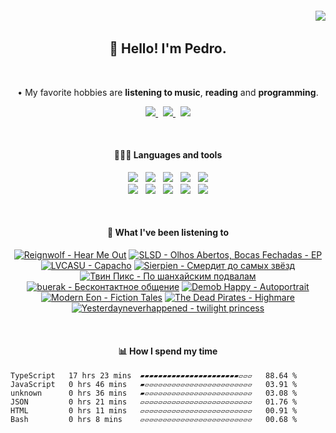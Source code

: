 <h6 align='end'>
   <img src='https://visitcount.itsvg.in/api?id=Pedrvisk&icon=2&color=12' />
</h6>

<!--Heading-->
<h2 align='center'>
   👋 Hello! I'm Pedro.
</h2>
<br/>
<p align='center'>
   • My favorite hobbies are <strong>listening to music</strong>, <strong>reading</strong> and <strong>programming</strong>.
</p>
<!--/Heading-->

<!--Section-->
<!-- <h4 align='center'>
   🌐 Where to find me?
</h4> -->
<p align='center'>
  <a href='https://discordapp.com/users/216662585737478144/'>
     <img src='https://img.shields.io/badge/Discord-7289DA?style=for-the-badge&logo=discord&logoColor=white' />
  </a>
  &nbsp;
  <a href='https://www.last.fm/user/Pedrov1sk'>
     <img src='https://img.shields.io/badge/Lastfm-c3000d.svg?&style=for-the-badge&logo=Last.fm&logoColor=white' />
  </a>
  &nbsp;
  <a href='https://open.spotify.com/user/novoshigod'>
     <img src='https://img.shields.io/badge/Spotify-1db954.svg?&style=for-the-badge&logo=spotify&logoColor=white' />        
  </a> 
</p>
<br/>
<!--/Section--> 

<!--Section-->
<h4 align='center'>
  👨🏻‍💻 Languages and tools
</h4>
<p align='center'>
  <img src='https://img.shields.io/badge/JavaScript-F7DF1E?style=for-the-badge&logo=javascript&logoColor=black' />&nbsp;&nbsp;
  <img src='https://img.shields.io/badge/Node.js-339933?style=for-the-badge&logo=nodedotjs&logoColor=white' />&nbsp;&nbsp;
  <img src='https://img.shields.io/badge/React-20232A?style=for-the-badge&logo=react&logoColor=61DAFB' />&nbsp;&nbsp;
  <img src='https://img.shields.io/badge/Express-%23000000.svg?&style=for-the-badge&logo=express&logoColor=white' />&nbsp;&nbsp;
  <img src='https://img.shields.io/badge/Oracle-C74634?style=for-the-badge&logo=oracle&logoColor=white' />
  <br/>
  <img src='https://img.shields.io/badge/Git-%23F05032.svg?&style=for-the-badge&logo=git&logoColor=white' />&nbsp;&nbsp;
  <img src='https://img.shields.io/badge/Css3-264de4.svg?style=for-the-badge&logo=css3&logoColor=white' />&nbsp;&nbsp;
  <img src='https://img.shields.io/badge/Html5-e34c26.svg?style=for-the-badge&logo=html5&logoColor=white' />&nbsp;&nbsp;
  <img src='https://img.shields.io/badge/MongoDB-589636.svg?style=for-the-badge&logo=mongodb&logoColor=white' />&nbsp;&nbsp;
  <img src='https://img.shields.io/badge/Firebase-F6820D.svg?style=for-the-badge&logo=firebase&logoColor=white' />
</p>
<br/>
<!--/Section-->

<!--Section-->
<h4 align='center'>
   🎵 What I've been listening to
</h4>



<!-- lastfm -->
<p align="center"><a href="https://www.last.fm/music/Reignwolf/Hear+Me+Out"><img src="https://lastfm.freetls.fastly.net/i/u/64s/b6e430ff0d6aee5fcb45c2ec9d83250d.jpg" title="Reignwolf - Hear Me Out"></a> <a href="https://www.last.fm/music/SLSD/Olhos+Abertos,+Bocas+Fechadas+-+EP"><img src="https://lastfm.freetls.fastly.net/i/u/64s/87c142981af69e59f46384ef63f5ebcc.jpg" title="SLSD - Olhos Abertos, Bocas Fechadas - EP"></a> <a href="https://www.last.fm/music/LVCASU/Capacho"><img src="https://lastfm.freetls.fastly.net/i/u/64s/17fa10d0b531239ae075848efb051d31.jpg" title="LVCASU - Capacho"></a> <a href="https://www.last.fm/music/Sierpien/%D0%A1%D0%BC%D0%B5%D1%80%D0%B4%D0%B8%D1%82+%D0%B4%D0%BE+%D1%81%D0%B0%D0%BC%D1%8B%D1%85+%D0%B7%D0%B2%D1%91%D0%B7%D0%B4"><img src="https://lastfm.freetls.fastly.net/i/u/64s/b417fcdfe4505d48eaaae969be45fb1b.jpg" title="Sierpien - Смердит до самых звёзд"></a> <a href="https://www.last.fm/music/%D0%A2%D0%B2%D0%B8%D0%BD+%D0%9F%D0%B8%D0%BA%D1%81/%D0%9F%D0%BE+%D1%88%D0%B0%D0%BD%D1%85%D0%B0%D0%B9%D1%81%D0%BA%D0%B8%D0%BC+%D0%BF%D0%BE%D0%B4%D0%B2%D0%B0%D0%BB%D0%B0%D0%BC"><img src="https://lastfm.freetls.fastly.net/i/u/64s/8e58fc858af9d0b1bf721d4e73e42b2b.jpg" title="Твин Пикс - По шанхайским подвалам"></a> <a href="https://www.last.fm/music/buerak/%D0%91%D0%B5%D1%81%D0%BA%D0%BE%D0%BD%D1%82%D0%B0%D0%BA%D1%82%D0%BD%D0%BE%D0%B5+%D0%BE%D0%B1%D1%89%D0%B5%D0%BD%D0%B8%D0%B5"><img src="https://lastfm.freetls.fastly.net/i/u/64s/3ee7a477cf884b6dc8ea4ae12ab738f7.jpg" title="buerak - Бесконтактное общение"></a> <a href="https://www.last.fm/music/Demob+Happy/Autoportrait"><img src="https://lastfm.freetls.fastly.net/i/u/64s/7ac372d140e259575979e4aaee91c273.jpg" title="Demob Happy - Autoportrait"></a> <a href="https://www.last.fm/music/Modern+Eon/Fiction+Tales"><img src="https://lastfm.freetls.fastly.net/i/u/64s/eec64e9984004922c98cd6758d56f5bc.jpg" title="Modern Eon - Fiction Tales"></a> <a href="https://www.last.fm/music/The+Dead+Pirates/Highmare"><img src="https://lastfm.freetls.fastly.net/i/u/64s/3f5aafe02e50f68e0e6b49934c2fe105.jpg" title="The Dead Pirates - Highmare"></a> <a href="https://www.last.fm/music/Yesterdayneverhappened/twilight+princess"><img src="https://lastfm.freetls.fastly.net/i/u/64s/ef76debdd2ed0651f6dd7b6a270f3dcc.jpg" title="Yesterdayneverhappened - twilight princess"></a> </p>



<br/>
<!--/Section-->

<!--Section-->
<h4 align='center'>
   📊 How I spend my time
</h4>

<!--START_SECTION:waka-->

```text
TypeScript   17 hrs 23 mins  ▰▰▰▰▰▰▰▰▰▰▰▰▰▰▰▰▰▰▰▰▰▰▱▱▱   88.64 %
JavaScript   0 hrs 46 mins   ▰▱▱▱▱▱▱▱▱▱▱▱▱▱▱▱▱▱▱▱▱▱▱▱▱   03.91 %
unknown      0 hrs 36 mins   ▰▱▱▱▱▱▱▱▱▱▱▱▱▱▱▱▱▱▱▱▱▱▱▱▱   03.08 %
JSON         0 hrs 21 mins   ▱▱▱▱▱▱▱▱▱▱▱▱▱▱▱▱▱▱▱▱▱▱▱▱▱   01.76 %
HTML         0 hrs 11 mins   ▱▱▱▱▱▱▱▱▱▱▱▱▱▱▱▱▱▱▱▱▱▱▱▱▱   00.91 %
Bash         0 hrs 8 mins    ▱▱▱▱▱▱▱▱▱▱▱▱▱▱▱▱▱▱▱▱▱▱▱▱▱   00.68 %
```

<!--END_SECTION:waka-->
  
<!--/Section-->
